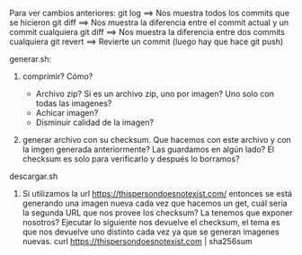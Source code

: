 Para ver cambios anteriores:
git log 			==> Nos muestra todos los commits que se hicieron
git diff <commit> 		==> Nos muestra la diferencia entre el commit actual y un commit cualquiera
git diff <commit> <commit>	==> Nos muestra la diferencia entre dos commits cualquiera
git revert <commit>		==> Revierte un commit (luego hay que hace git push)



generar.sh:

1) comprimir? Cómo?
	- Archivo zip? Si es un archivo zip, uno por imagen? Uno solo con todas las imagenes?
	- Achicar imagen?
	- Disminuir calidad de la imagen?
	
2) generar archivo con su checksum.
	Que hacemos con este archivo y con la imgen generada anteriormente? Las guardamos en algún lado? El checksum es solo para verificarlo y después lo borramos?
	

descargar.sh

1) Si utilizamos la url https://thispersondoesnotexist.com/ entonces se está generando una imagen nueva cada vez que hacemos un get, cuál sería la segunda URL que nos provee los checksum? La tenemos que exponer nosotros?
Ejecutar lo siguiente nos devuelve el checksum, el tema es que nos devuelve uno distinto cada vez ya que se generan imagenes nuevas.
curl https://thispersondoesnotexist.com | sha256sum


